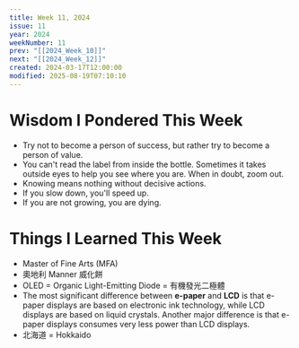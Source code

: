 ```yaml
---
title: Week 11, 2024
issue: 11
year: 2024
weekNumber: 11
prev: "[[2024_Week_10]]"
next: "[[2024_Week_12]]"
created: 2024-03-17T12:00:00
modified: 2025-08-19T07:10:10
---
```


# Wisdom I Pondered This Week

* Try not to become a person of success, but rather try to become a person of value.
* You can't read the label from inside the bottle. Sometimes it takes outside eyes to help you see where you are. When in doubt, zoom out.
* Knowing means nothing without decisive actions.
* If you slow down, you'll speed up.
* If you are not growing, you are dying.

# Things I Learned This Week

* Master of Fine Arts (MFA)
* 奧地利 Manner 威化餅
* OLED = Organic Light-Emitting Diode = 有機發光二極體
* The most significant difference between **e-paper** and **LCD** is that e-paper displays are based on electronic ink technology, while LCD displays are based on liquid crystals. Another major difference is that e-paper displays consumes very less power than LCD displays.
* 北海道 = Hokkaido
